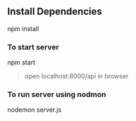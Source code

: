 ## Install Dependencies
npm install 

### To start server
npm start

> open localhost:8000/api in browser

### To run server using nodmon
nodemon server.js
